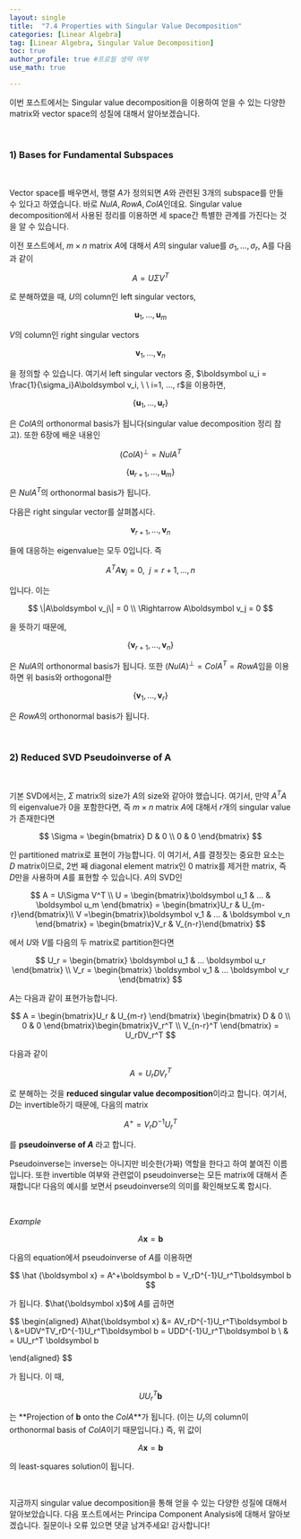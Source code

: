 ```yaml
---
layout: single
title:  "7.4 Properties with Singular Value Decomposition"
categories: [Linear Algebra]
tag: [Linear Algebra, Singular Value Decomposition]
toc: true
author_profile: true #프로필 생략 여부
use_math: true

---
```




이번 포스트에서는 Singular value decomposition을 이용하여 얻을 수 있는 다양한 matrix와 vector space의 성질에 대해서 알아보겠습니다.





<br/>



### 1) Bases for Fundamental Subspaces



<br/>

Vector space를 배우면서, 행렬 $A$가 정의되면 $A$와 관련된 3개의 subspace를 만들 수 있다고 하였습니다. 바로 $NulA, RowA, ColA$인데요. Singular value decomposition에서 사용된 정리를 이용하면 세 space간 특별한 관계를 가진다는 것을 알 수 있습니다.



 이전 포스트에서, $m\times n$ matrix $A$에 대해서 $A$의 singular value를 $\sigma_1, ..., \sigma_r$, A를 다음과 같이 


$$
A = U\Sigma V^T
$$


로 분해하였을 때, $U$의 column인 left singular vectors,


$$
\boldsymbol u_1, ..., \boldsymbol u_m
$$


$V$의 column인 right singular vectors


$$
\boldsymbol v_1, ..., \boldsymbol v_n
$$




을 정의할 수 있습니다. 여기서 left singular vectors 중,  $\boldsymbol u_i = \frac{1}{\sigma_i}A\boldsymbol v_i, \ \ i=1, ..., r$을 이용하면,


$$
\{\boldsymbol u_1, ..., \boldsymbol u_r\}
$$




은 $ColA$의 orthonormal basis가 됩니다(singular value decomposition 정리 참고). 또한 6장에 배운 내용인


$$
(ColA)^\perp = NulA^T
$$



$$
\{\boldsymbol u_{r+1}, ..., \boldsymbol u_m\}
$$


은 $NulA^T$의 orthonormal basis가 됩니다.



다음은 right singular vector를 살펴봅시다.


$$
\boldsymbol v_{r+1}, ..., \boldsymbol v_{n}
$$


 들에 대응하는 eigenvalue는 모두 $0$입니다. 즉


$$
A^TA\boldsymbol v_j = 0, \ \ j=r+1, ..., n
$$


입니다. 이는


$$
\|A\boldsymbol v_j\| = 0 \\
\Rightarrow A\boldsymbol v_j = 0
$$


을 뜻하기 때문에,


$$
\{\boldsymbol v_{r+1}, ..., \boldsymbol v_n\}
$$


 은 $NulA$의 orthonormal basis가 됩니다. 또한 $(NulA)^\perp = ColA^T = RowA$임을 이용하면 위 basis와 orthogonal한


$$
\{\boldsymbol v_1, ..., \boldsymbol v_r\}
$$


은 $RowA$의 orthonormal basis가 됩니다.




<br/>

### 2) Reduced SVD Pseudoinverse of A

<br/>

기본 SVD에서는, $\Sigma$ matrix의 size가 $A$의 size와 같아야 했습니다. 여기서, 만약 $A^TA$의 eigenvalue가 0을 포함한다면, 즉 $m \times n$ matrix $A$에 대해서 $r$개의 singular value가 존재한다면


$$
\Sigma = \begin{bmatrix} D & 0 \\ 0 & 0 \end{bmatrix}
$$


인 partitioned matrix로 표현이 가능합니다. 이 여기서, $A$를 결정짓는 중요한 요소는 $D$ matrix이므로, 2번 째 diagonal element matrix인 0 matrix를 제거한 matrix, 즉 $D$만을 사용하며 $A$를 표현할 수 있습니다. $A$의 SVD인


$$
A = U\Sigma V^T \\
U = \begin{bmatrix}\boldsymbol u_1 & ... & \boldsymbol u_m \end{bmatrix} = \begin{bmatrix}U_r & U_{m-r}\end{bmatrix}\\
V =\begin{bmatrix}\boldsymbol v_1 & ... & \boldsymbol v_n \end{bmatrix} = \begin{bmatrix}V_r & V_{n-r}\end{bmatrix}
$$


에서 $U$와 $V$를 다음의 두 matrix로 partition한다면


$$
U_r = \begin{bmatrix} \boldsymbol u_1 & ... \boldsymbol u_r \end{bmatrix} \\
V_r = \begin{bmatrix} \boldsymbol v_1 & ... \boldsymbol v_r \end{bmatrix}
$$


$A$는 다음과 같이 표현가능합니다.


$$
A = \begin{bmatrix}U_r & U_{m-r} \end{bmatrix} \begin{bmatrix} D & 0 \\ 0 & 0  \end{bmatrix}\begin{bmatrix}V_r^T \\ V_{n-r}^T \end{bmatrix} = U_rDV_r^T
$$


다음과 같이 


$$
A =U_rDV_r^T
$$


로 분해하는 것을 **reduced singular value decomposition**이라고 합니다. 여기서, $D$는 invertible하기 때문에, 다음의 matrix


$$
A^+ = V_rD^{-1}U_r^T
$$


를 **pseudoinverse of $A$** 라고 합니다.



Pseudoinverse는 inverse는 아니지만 비슷한(가짜) 역할을 한다고 하여 붙여진 이름입니다. 또한 invertible 여부와 관련없이 pseudoinverse는 모든 matrix에 대해서 존재합니다! 다음의 예시를 보면서 pseudoinverse의 의미를 확인해보도록 합시다.



<br/>



*Example*




$$
A\boldsymbol x = \boldsymbol b
$$


다음의 equation에서 pseudoinverse of $A$를 이용하면


$$
\hat {\boldsymbol x} = A^+\boldsymbol b = V_rD^{-1}U_r^T\boldsymbol b
$$


가 됩니다. $\hat{\boldsymbol x}$에 $A$를 곱하면


$$
\begin{aligned}
A\hat{\boldsymbol x} &= AV_rD^{-1}U_r^T\boldsymbol b \\
&=UDV^TV_rD^{-1}U_r^T\boldsymbol b = UDD^{-1}U_r^T\boldsymbol b \\
& = UU_r^T  \boldsymbol b

\end{aligned}
$$


가 됩니다. 이 때, 


$$
UU_r^T\boldsymbol b
$$


는 **Projection of $\boldsymbol b$ onto the $ColA$**가 됩니다. (이는 $U_r$의 column이 orthonormal basis of $ColA$이기 때문입니다.) 즉, 위 값이 


$$
A\boldsymbol x = \boldsymbol b
$$


의 least-squares solution이 됩니다.





<br/>



지금까지 singular value decomposition을 통해 얻을 수 있는 다양한 성질에 대해서 알아보았습니다. 다음 포스트에서는 Principa Component Analysis에 대해서 알아보겠습니다. 질문이나 오류 있으면 댓글 남겨주세요! 감사합니다!
